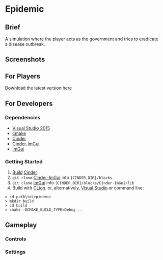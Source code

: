 # Epidemic

## Brief

A simulation where the player acts as the government and tries to eradicate a disease outbreak.

## Screenshots

## For Players

Download the latest version [here](https://github.com/uiuc-fa20-cs126/final-project-toffeegryphon/releases)

## For Developers

### Dependencies

- [Visual Studio 2015](https://my.visualstudio.com/Downloads?q=visual%20studio%202015&wt.mc_id=o%7Emsft%7Evscom%7Eolder-downloads)
- [cmake](https://cmake.org/)
- [Cinder](https://www.libcinder.org/docs/index.html)
- [Cinder-ImGui](https://github.com/simongeilfus/Cinder-ImGui)
- [ImGui](https://github.com/ocornut/imgui)

### Getting Started

1. [Build](https://www.libcinder.org/docs/guides/cmake/cmake.html#building-libcinder-with-cmake) [Cinder](https://www.libcinder.org/docs/index.html)
2. `git clone` [Cinder-ImGui](https://github.com/simongeilfus/Cinder-ImGui) into `{CINDER_DIR}/blocks`
3. `git clone` [ImGui](https://github.com/ocornut/imgui) into `{CINDER_DIR}/blocks/Cinder-ImGui/lib`
4. Build with [CLion](https://www.jetbrains.com/help/clion/quick-cmake-tutorial.html), or, alternatively, [Visual Studio](https://docs.microsoft.com/en-us/cpp/build/cmake-projects-in-visual-studio?view=msvc-140) or command line:

``` console
> cd path\to\epidemic
> mkdir build
> cd build
> cmake -DCMAKE_BUILD_TYPE=Debug ..
```

## Gameplay

### Controls

### Settings
